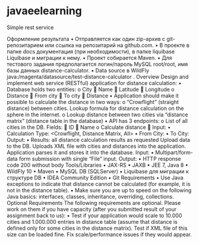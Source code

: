 # javaeelearning
Simple rest service

Оформление результата
•	Отправляется как один zip-архив с git-репозитарием или ссылка на репозитарий на github.com.
•	В проекте в папке docs документация (при необходимости), в папке liquibase Liquibase и миграции к нему.
•	Проект собирается Maven.
•	Для тестового задания предполагается логин/пароль MySQL root/root, имя базы данных distance-calculator.
•	Data source в WildFly java:/magenta/datasource/test-distance-calculator .
Overview
Design and implement web service (RESTful) application for distance calculation:
•	Database holds two entities:
o	City
	Name
	Latitude
	Longitude
o	Distance
	From city
	To city
	Distance
•	Application should make it possible to calculate the distance in two ways:
o	“Crowflight” (straight distance) between cities. Lookup formula for distance calculation on the sphere in the internet.
o	Lookup distance between two cities via “distance matrix” (distance table in the database)
•	API has 3 endpoints:
o	List of all cities in the DB. Fields:
	ID
	Name
o	Calculate distance
	Input:
•	Calculation Type: <Crowflight, Distance Matrix, All>
•	From City: <List of cities>
•	To City: <List of Cities>
	Output:
•	Results: all distance calculation results as requested
	Upload data to the DB. Uploads XML file with cities and distances into the application. Application parses it and stores it into the database.
	Input:
•	Multipart/form-data form submission with single “File” input.
	Output:
•	HTTP response code 200 without body
Tools/Libraries
•	JAX-RS
•	JAXB
•	JEE 7, Java 8
•	WildFly 10 
•	Maven
•	MySQL DB (SQLServer)
•	Liquibase для миграции к структуре DB
•	IDEA Community Edition
•	Git
Requirements
•	Use Java exceptions to indicate that distance cannot be calculated (for example, it is not in the distance table).
•	Make sure you are up to speed on the following Java basics: interfaces, classes, inheritance, overriding, collections.
Optional Requirements
The following requirements are optional. Please work on them if you have capacity (after you submitted result of your assignment back to us):
•	Test if your application would scale to 10.000 cities and 1.000.000 entries in distance table (assume that distance is defined only for some cities in the distance matrix). Test if XML file of this size can be loaded fine. Fix scale/performance issues if they would appear. 


